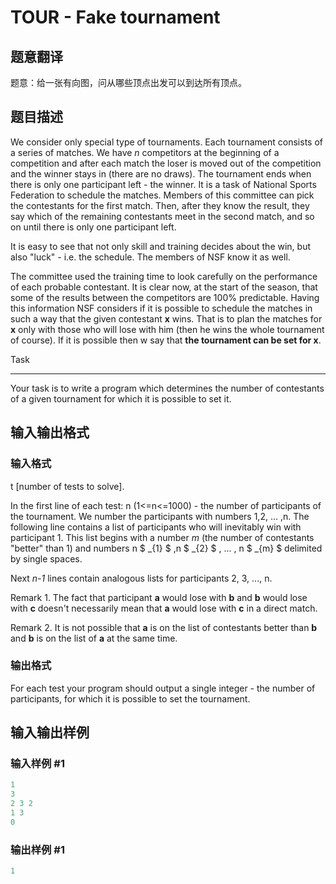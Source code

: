 # TOUR - Fake tournament

## 题意翻译

题意：给一张有向图，问从哪些顶点出发可以到达所有顶点。

## 题目描述

 We consider only special type of tournaments. Each tournament consists of a series of matches. We have _n_ competitors at the beginning of a competition and after each match the loser is moved out of the competition and the winner stays in (there are no draws). The tournament ends when there is only one participant left - the winner. It is a task of National Sports Federation to schedule the matches. Members of this committee can pick the contestants for the first match. Then, after they know the result, they say which of the remaining contestants meet in the second match, and so on until there is only one participant left.

It is easy to see that not only skill and training decides about the win, but also "luck" - i.e. the schedule. The members of NSF know it as well.

The committee used the training time to look carefully on the performance of each probable contestant. It is clear now, at the start of the season, that some of the results between the competitors are 100% predictable. Having this information NSF considers if it is possible to schedule the matches in such a way that the given contestant **x** wins. That is to plan the matches for **x** only with those who will lose with him (then he wins the whole tournament of course). If it is possible then w say that **the tournament can be set for x**.

Task

----

Your task is to write a program which determines the number of contestants of a given tournament for which it is possible to set it.

## 输入输出格式

### 输入格式

 t \[number of tests to solve\].

In the first line of each test: n (1<=n<=1000) - the number of participants of the tournament. We number the participants with numbers 1,2, ... ,n. The following line contains a list of participants who will inevitably win with participant 1. This list begins with a number _m_ (the number of contestants "better" than 1) and numbers n $ _{1} $ ,n $ _{2} $ , ... , n $ _{m} $ delimited by single spaces.

Next _n-1_ lines contain analogous lists for participants 2, 3, ..., n.

Remark 1. The fact that participant **a** would lose with **b** and **b** would lose with **c** doesn't necessarily mean that **a** would lose with **c** in a direct match.

Remark 2. It is not possible that **a** is on the list of contestants better than **b** and **b** is on the list of **a** at the same time.

### 输出格式

 For each test your program should output a single integer - the number of participants, for which it is possible to set the tournament.

## 输入输出样例

### 输入样例 #1

```cpp
1
3
2 3 2
1 3
0
```


### 输出样例 #1

```cpp
1
```


